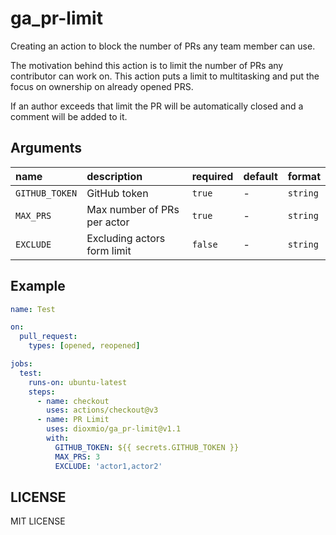 # ga_pr-limit
Creating an action to block the number of PRs any team member can use.

The motivation behind this action is to limit the number of PRs any contributor can work on. This action puts a limit to multitasking and put the focus on ownership on already opened PRS.

If an author exceeds that limit the PR will be automatically closed and a comment will be added to it.

## Arguments

| name    | description                              | required | default         | format            |
|:--------|:-----------------------------------------|:---------|:----------------|:------------------|
| `GITHUB_TOKEN` | GitHub token                         | `true`   | -             | `string`   |
| `MAX_PRS` | Max number of PRs per actor               | `true`   | -             | `string`   |
| `EXCLUDE` | Excluding actors form limit       | `false`  | -             | `string`   |

## Example

```yaml
name: Test

on:
  pull_request:
    types: [opened, reopened]

jobs:
  test:
    runs-on: ubuntu-latest
    steps:
      - name: checkout
        uses: actions/checkout@v3
      - name: PR Limit
        uses: dioxmio/ga_pr-limit@v1.1
        with:
          GITHUB_TOKEN: ${{ secrets.GITHUB_TOKEN }}
          MAX_PRS: 3
          EXCLUDE: 'actor1,actor2'
```
## LICENSE

MIT LICENSE